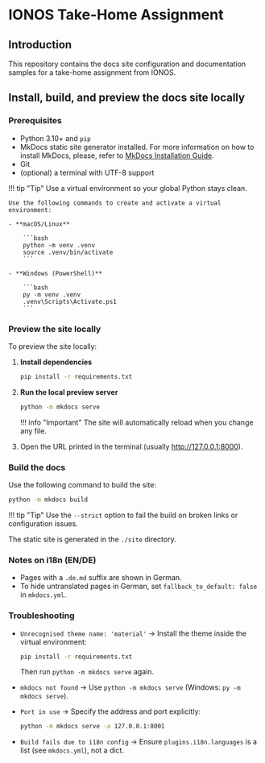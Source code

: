 # IONOS Take-Home Assignment

## Introduction

This repository contains the docs site configuration and documentation samples for a take-home assignment from IONOS.

## Install, build, and preview the docs site locally

### Prerequisites

- Python 3.10+ and `pip`
- MkDocs static site generator installed. For more information on how to install MkDocs, please, refer to [MkDocs Installation Guide](https://www.mkdocs.org/user-guide/installation/#installing-mkdocs).
- Git
- (optional) a terminal with UTF-8 support

!!! tip "Tip"
    Use a virtual environment so your global Python stays clean.

    Use the following commands to create and activate a virtual environment:

    - **macOS/Linux**
  
        ```bash
        python -m venv .venv
        source .venv/bin/activate
        ```

    - **Windows (PowerShell)**
  
        ```bash
        py -m venv .venv
        .venv\Scripts\Activate.ps1
        ```

### Preview the site locally

To preview the site locally:

1. **Install dependencies**

    ```bash
    pip install -r requirements.txt
    ```

2. **Run the local preview server**

    ```bash
    python -m mkdocs serve
    ```

    !!! info "Important"
        The site will automatically reload when you change any file.

3. Open the URL printed in the terminal (usually <http://127.0.0.1:8000>).

### Build the docs

Use the following command to build the site:

```bash
python -m mkdocs build
```

!!! tip "Tip"
    Use the `--strict` option to fail the build on broken links or configuration issues.

The static site is generated in the `./site` directory.

### Notes on i18n (EN/DE)

- Pages with a `.de.md` suffix are shown in German.
- To hide untranslated pages in German, set `fallback_to_default: false` in `mkdocs.yml`.

### Troubleshooting

- `Unrecognised theme name: 'material'` → Install the theme inside the virtual environment:

    ```bash
    pip install -r requirements.txt
    ```

    Then run `python -m mkdocs serve` again.

- `mkdocs not found` → Use `python -m mkdocs serve` (Windows: `py -m mkdocs serve`).

- `Port in use` → Specify the address and port explicitly:

    ```bash
    python -m mkdocs serve -a 127.0.0.1:8001
    ```

- `Build fails due to i18n config` → Ensure `plugins.i18n.languages` is a list (see `mkdocs.yml`), not a dict.
